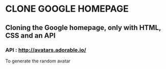 # CLONE GOOGLE HOMEPAGE

## Cloning the Google homepage, only with HTML, CSS and an API

### API : http://avatars.adorable.io/

To generate the random avatar






